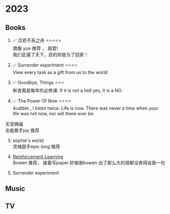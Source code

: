 # 2023

## Books

1. ✅ 泛若不系之舟 ⭐️⭐️⭐️⭐️⭐️ \
偶像 yue 推荐 ， 超爱! \
我们走遍了天下，目的却是为了回家！

2. ✅ Surrender experiment  ⭐️⭐️⭐️⭐️ \
View every task as a gift from us to the world

3. ✅ Goodbye, Things  ⭐️⭐️⭐️ \
断舍离是每年的必修课.
If it is not a hell yes, it is a NO.

4. ✅ The Power Of Now  ⭐️⭐️⭐️⭐️ \
Audible , I listen twice.
Life is now. There was never a time when your life was not now, nor will there ever be.


天官赐福 \
全能歌手joy 推荐

3. sophie's world \
灵魂鼓手epic long 推荐

4. [Reinforcement Learning](https://github.com/fangya18/books/blob/main/SuttonBartoIPRLBook2ndEd.pdf) \
Bowen 推荐， 接着写paper
好谢谢bowen 出了那么大的错都没舍得说我一句

5. Surrender experiment 


## Music



## TV
